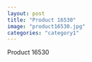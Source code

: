 ```yaml
---
layout: post
title: "Product 16530"
image: "product16530.jpg"
categories: "category1"
---
```

Product 16530
